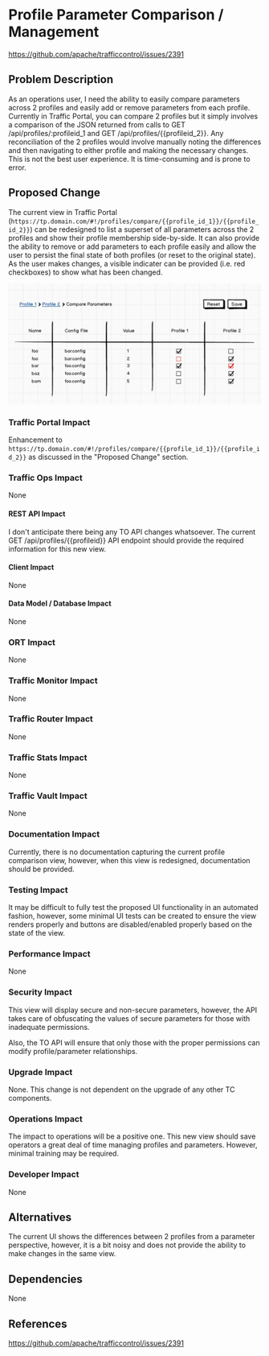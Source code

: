 <!--
Licensed to the Apache Software Foundation (ASF) under one
or more contributor license agreements.  See the NOTICE file
distributed with this work for additional information
regarding copyright ownership.  The ASF licenses this file
to you under the Apache License, Version 2.0 (the
"License"); you may not use this file except in compliance
with the License.  You may obtain a copy of the License at

    http://www.apache.org/licenses/LICENSE-2.0

Unless required by applicable law or agreed to in writing,
software distributed under the License is distributed on an
"AS IS" BASIS, WITHOUT WARRANTIES OR CONDITIONS OF ANY
KIND, either express or implied.  See the License for the
specific language governing permissions and limitations
under the License.
-->

# Profile Parameter Comparison / Management 

https://github.com/apache/trafficcontrol/issues/2391

## Problem Description
<!--
*What* is being asked for?
*Why* is this necessary?
*How* will this be used?
-->
As an operations user, I need the ability to easily compare parameters across 2 profiles and easily add or remove parameters from each profile. Currently in Traffic Portal, you can compare 2 profiles but it simply involves a comparison of the JSON returned from calls to GET /api/profiles/:profileid_1 and GET /api/profiles/{{profileid_2}}. Any reconciliation of the 2 profiles would involve manually noting the differences and then navigating to either profile and making the necessary changes. This is not the best user experience. It is time-consuming and is prone to error.

## Proposed Change
<!--
*How* will this be implemented (at a high level)?
-->
The current view in Traffic Portal (`https://tp.domain.com/#!/profiles/compare/{{profile_id_1}}/{{profile_id_2}}`) can be redesigned to list a superset of all parameters across the 2 profiles and show their profile membership side-by-side. It can also provide the ability to remove or add parameters to each profile easily and allow the user to persist the final state of both profiles (or reset to the original state). As the user makes changes, a visible indicater can be provided (i.e. red checkboxes) to show what has been changed.

![](img/profile-param-compare-manage.png "Mockup of proposed profile comparison view")

### Traffic Portal Impact
<!--
*How* will this impact Traffic Portal?
What new UI changes will be required?
Will entirely new pages/views be necessary?
Will a new field be added to an existing form?
How will the user interact with the new UI changes?
-->
Enhancement to `https://tp.domain.com/#!/profiles/compare/{{profile_id_1}}/{{profile_id_2}}` as discussed in the "Proposed Change" section. 

### Traffic Ops Impact
<!--
*How* will this impact Traffic Ops (at a high level)?
-->
None

#### REST API Impact
<!--
*How* will this impact the Traffic Ops REST API?

What new endpoints will be required?
How will existing endpoints be changed?
What will the requests and responses look like?
What fields are required or optional?
What are the defaults for optional fields?
What are the validation constraints?
-->
I don't anticipate there being any TO API changes whatsoever. The current GET /api/profiles/{{profileid}} API endpoint should provide the required information for this new view.


#### Client Impact
<!--
*How* will this impact Traffic Ops REST API clients (Go, Python, Java)?

If new endpoints are required, will corresponding client methods be added?
-->
None

#### Data Model / Database Impact
<!--
*How* will this impact the Traffic Ops data model?
*How* will this impact the Traffic Ops database schema?

What changes to the lib/go-tc structs will be required?
What new tables and columns will be required?
How will existing tables and columns be changed?
What are the column data types and modifiers?
What are the FK references and constraints?
-->
None

### ORT Impact
<!--
*How* will this impact ORT?
-->
None

### Traffic Monitor Impact
<!--
*How* will this impact Traffic Monitor?

Will new profile parameters be required?
-->
None

### Traffic Router Impact
<!--
*How* will this impact Traffic Router?

Will new profile parameters be required?
How will the CRConfig be changed?
How will changes in Traffic Ops data be reflected in the CRConfig?
Will Traffic Router remain backwards-compatible with old CRConfigs?
Will old Traffic Routers remain forwards-compatible with new CRConfigs?
-->
None

### Traffic Stats Impact
<!--
*How* will this impact Traffic Stats?
-->
None

### Traffic Vault Impact
<!--
*How* will this impact Traffic Vault?

Will there be any new data stored in or removed from Riak?
Will there be any changes to the Riak requests and responses?
-->
None

### Documentation Impact
<!--
*How* will this impact the documentation?

What new documentation will be required?
What existing documentation will need to be updated?
-->
Currently, there is no documentation capturing the current profile comparison view, however, when this view is redesigned, documentation should be provided. 

### Testing Impact
<!--
*How* will this impact testing?

What is the high-level test plan?
How should this be tested?
Can this be tested within the existing test frameworks?
How should the existing frameworks be enhanced in order to test this properly?
-->
It may be difficult to fully test the proposed UI functionality in an automated fashion, however, some minimal UI tests can be created to ensure the view renders properly and buttons are disabled/enabled properly based on the state of the view.

### Performance Impact
<!--
*How* will this impact performance?

Are the changes expected to improve performance in any way?
Is there anything particularly CPU, network, or storage-intensive to be aware of?
What are the known bottlenecks to be aware of that may need to be addressed?
-->
None

### Security Impact
<!--
*How* will this impact overall security?

Are there any security risks to be aware of?
What privilege level is required for these changes?
Do these changes increase the attack surface (e.g. new untrusted input)?
How will untrusted input be validated?
If these changes are used maliciously or improperly, what could go wrong?
Will these changes adhere to multi-tenancy?
Will data be protected in transit (e.g. via HTTPS or TLS)?
Will these changes require sensitive data that should be encrypted at rest?
Will these changes require handling of any secrets?
Will new SQL queries properly use parameter binding?
-->
This view will display secure and non-secure parameters, however, the API takes care of obfuscating the values of secure parameters for those with inadequate permissions. 

Also, the TO API will ensure that only those with the proper permissions can modify profile/parameter relationships.

### Upgrade Impact
<!--
*How* will this impact the upgrade of an existing system?

Will a database migration be required?
Do the various components need to be upgraded in a specific order?
Will this affect the ability to rollback an upgrade?
Are there any special steps to be followed before an upgrade can be done?
Are there any special steps to be followed during the upgrade?
Are there any special steps to be followed after the upgrade is complete?
-->
None. This change is not dependent on the upgrade of any other TC components.

### Operations Impact
<!--
*How* will this impact overall operation of the system?

Will the changes make it harder to operate the system?
Will the changes introduce new configuration that will need to be managed?
Can the changes be easily automated?
Do the changes have known limitations or risks that operators should be made aware of?
Will the changes introduce new steps to be followed for existing operations?
-->
The impact to operations will be a positive one. This new view should save operators a great deal of time managing profiles and parameters. However, minimal training may be required.

### Developer Impact
<!--
*How* will this impact other developers?

Will it make it easier to set up a development environment?
Will it make the code easier to maintain?
What do other developers need to know about these changes?
Are the changes straightforward, or will new developer instructions be necessary?
-->
None

## Alternatives
<!--
What are some of the alternative solutions for this problem?
What are the pros and cons of each approach?
What design trade-offs were made and why?
-->
The current UI shows the differences between 2 profiles from a parameter perspective, however, it is a bit noisy and does not provide the ability to make changes in the same view.

## Dependencies
<!--
Are there any significant new dependencies that will be required?
How were the dependencies assessed and chosen?
How will the new dependencies be managed?
Are the dependencies required at build-time, run-time, or both?
-->
None

## References
<!--
Include any references to external links here.
-->
https://github.com/apache/trafficcontrol/issues/2391
